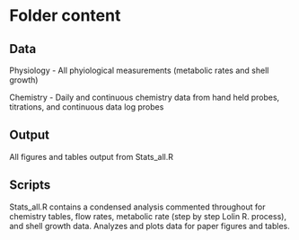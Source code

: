 # Folder content

## Data

Physiology - All phyiological measurements (metabolic rates and shell growth) 

Chemistry - Daily and continuous chemistry data from hand held probes, titrations, and continuous data log probes

## Output

All figures and tables output from Stats_all.R

## Scripts

Stats_all.R contains a condensed analysis commented throughout for chemistry tables, flow rates, 
metabolic rate (step by step Lolin R. process), and shell growth data. Analyzes and plots data  for paper figures and tables.  
